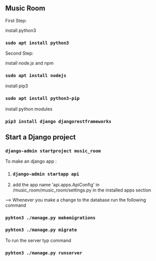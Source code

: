 ## Music Room

First Step:

install python3 
### `sudo apt install python3`

Second Step:

install node.js and npm 
### `sudo apt install nodejs`
install pip3 
### `sudo apt install python3-pip`
install python modules 
### `pip3 install django djangorestframeworks`


## Start a Django project 
### `django-admin startproject music_room`

To make an django app :
1. ### `django-admin startapp api`
2. add the app name 'api.apps.ApiConfig' in /music_room/music_room/settings.py in the installed apps section


--> Whenever you make a change to the database run the following command
### `pyhton3 ./manage.py makemigrations`
### `pyhton3 ./manage.py migrate`
To run the server typ command
### `pyhton3 ./manage.py runserver`